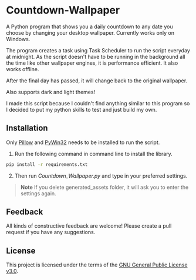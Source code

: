 # Countdown-Wallpaper

A Python program that shows you a daily countdown to any date you choose by changing your desktop wallpaper. Currently works only on Windows.

The program creates a task using Task Scheduler to run the script everyday at midnight. As the script doesn't have to be running in the background all the time like other wallpaper engines, it is performance efficient. It also works offline.

After the final day has passed, it will change back to the original wallpaper.

Also supports dark and light themes!

I made this script because I couldn't find anything similar to this program so I decided to put my python skills to test and just build my own.
## Installation

Only [Pillow](https://github.com/python-pillow/Pillow) and [PyWin32](https://github.com/mhammond/pywin32) needs to be installed to run the script. 
1. Run the following command in command line to install the library.
```bash
pip install -r requirements.txt
```
2. Then run *Countdown_Wallpaper.py* and type in your preferred settings.

>**Note** 
> If you delete generated_assets folder, it will ask you to enter the settings again.

## Feedback
All kinds of constructive feedback are welcome! Please create a pull request if you have any suggestions.

## License
This project is licensed under the terms of the [GNU General Public License v3.0](https://github.com/mukundhk/Countdown-Wallpaper/blob/master/LICENSE.md).

